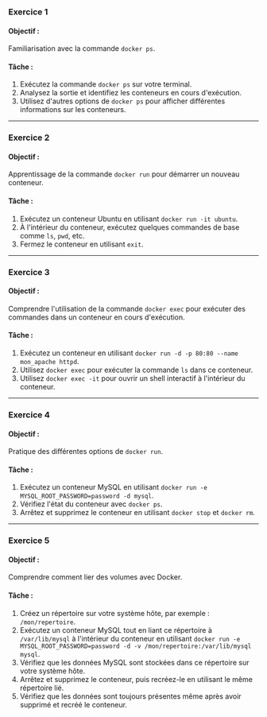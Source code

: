 
### Exercice 1
#### Objectif :
Familiarisation avec la commande `docker ps`.

#### Tâche :
1. Exécutez la commande `docker ps` sur votre terminal.
2. Analysez la sortie et identifiez les conteneurs en cours d'exécution.
3. Utilisez d'autres options de `docker ps` pour afficher différentes informations sur les conteneurs.

------------------------------------

### Exercice 2
#### Objectif :
Apprentissage de la commande `docker run` pour démarrer un nouveau conteneur.

#### Tâche :
1. Exécutez un conteneur Ubuntu en utilisant `docker run -it ubuntu`.
2. À l'intérieur du conteneur, exécutez quelques commandes de base comme `ls`, `pwd`, etc.
3. Fermez le conteneur en utilisant `exit`.

------------------------------------

### Exercice 3
#### Objectif :
Comprendre l'utilisation de la commande `docker exec` pour exécuter des commandes dans un conteneur en cours d'exécution.

#### Tâche :
1. Exécutez un conteneur en utilisant `docker run -d -p 80:80 --name mon_apache httpd`.
2. Utilisez `docker exec` pour exécuter la commande `ls` dans ce conteneur.
3. Utilisez `docker exec -it` pour ouvrir un shell interactif à l'intérieur du conteneur.

------------------------------------

### Exercice 4
#### Objectif :
Pratique des différentes options de `docker run`.

#### Tâche :
1. Exécutez un conteneur MySQL en utilisant `docker run -e MYSQL_ROOT_PASSWORD=password -d mysql`.
2. Vérifiez l'état du conteneur avec `docker ps`.
3. Arrêtez et supprimez le conteneur en utilisant `docker stop` et `docker rm`.

------------------------------------

### Exercice 5
#### Objectif :
Comprendre comment lier des volumes avec Docker.

#### Tâche :
1. Créez un répertoire sur votre système hôte, par exemple : `/mon/repertoire`.
2. Exécutez un conteneur MySQL tout en liant ce répertoire à `/var/lib/mysql` à l'intérieur du conteneur en utilisant `docker run -e MYSQL_ROOT_PASSWORD=password -d -v /mon/repertoire:/var/lib/mysql mysql`.
3. Vérifiez que les données MySQL sont stockées dans ce répertoire sur votre système hôte.
4. Arrêtez et supprimez le conteneur, puis recréez-le en utilisant le même répertoire lié.
5. Vérifiez que les données sont toujours présentes même après avoir supprimé et recréé le conteneur.


